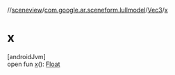 //[sceneview](../../../index.md)/[com.google.ar.sceneform.lullmodel](../index.md)/[Vec3](index.md)/[x](x.md)

# x

[androidJvm]\
open fun [x](x.md)(): [Float](https://kotlinlang.org/api/latest/jvm/stdlib/kotlin/-float/index.html)
